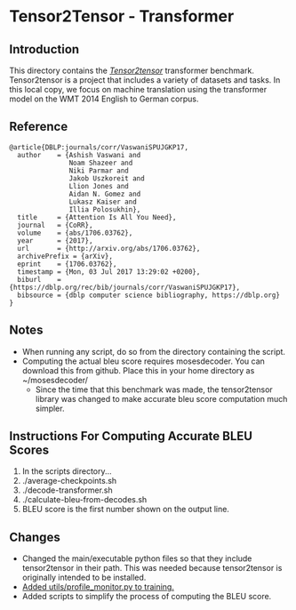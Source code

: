 # Tensor2Tensor - Transformer

## Introduction

This directory contains the [_Tensor2tensor_](https://github.com/tensorflow/tensor2tensor) 
transformer benchmark. Tensor2tensor is a project that includes a variety of datasets and tasks.
In this local copy, we focus on machine translation using the transformer model on the WMT 2014
English to German corpus.

## Reference

```
@article{DBLP:journals/corr/VaswaniSPUJGKP17,
  author    = {Ashish Vaswani and
               Noam Shazeer and
               Niki Parmar and
               Jakob Uszkoreit and
               Llion Jones and
               Aidan N. Gomez and
               Lukasz Kaiser and
               Illia Polosukhin},
  title     = {Attention Is All You Need},
  journal   = {CoRR},
  volume    = {abs/1706.03762},
  year      = {2017},
  url       = {http://arxiv.org/abs/1706.03762},
  archivePrefix = {arXiv},
  eprint    = {1706.03762},
  timestamp = {Mon, 03 Jul 2017 13:29:02 +0200},
  biburl    = {https://dblp.org/rec/bib/journals/corr/VaswaniSPUJGKP17},
  bibsource = {dblp computer science bibliography, https://dblp.org}
}
```

## Notes

* When running any script, do so from the directory containing the script.
* Computing the actual bleu score requires mosesdecoder. You can download this from github. Place this in your home directory as ~/mosesdecoder/
  * Since the time that this benchmark was made, the tensor2tensor library was changed to make accurate bleu score computation much simpler.

## Instructions For Computing Accurate BLEU Scores

1. In the scripts directory...
2. ./average-checkpoints.sh
3. ./decode-transformer.sh
4. ./calculate-bleu-from-decodes.sh
5. BLEU score is the first number shown on the output line.

## Changes

* Changed the main/executable python files so that they include tensor2tensor in their path. This was needed because tensor2tensor is originally intended to be installed.
* [Added utils/profile_monitor.py to training.](./source/tensor2tensor/tensor2tensor/utils/profile_monitor.py)
* Added scripts to simplify the process of computing the BLEU score.

